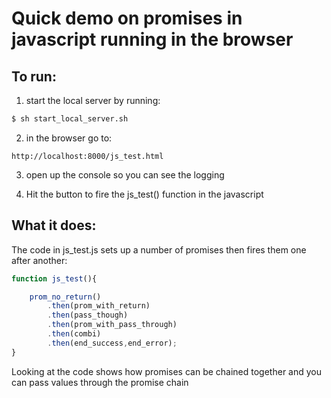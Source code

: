 # Quick demo on promises in javascript running in the browser

## To run:

1) start the local server by running: 

```bash
$ sh start_local_server.sh
```

2) in the browser go to: 

```http
http://localhost:8000/js_test.html
```

3) open up the console so you can see the logging

4) Hit the button to fire the js_test() function in the javascript


## What it does:

The code in js_test.js sets up a number of promises then fires them one after another:

```js
function js_test(){

    prom_no_return()
        .then(prom_with_return)
        .then(pass_though)
        .then(prom_with_pass_through)
        .then(combi)
        .then(end_success,end_error);
}
```



Looking at the code shows how promises can be chained together and you can pass values through the promise chain